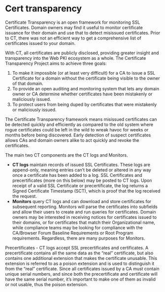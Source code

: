 # Cert transparency

Certificate Transparency is an open framework for monitoring SSL Certificates. Domain owners may find it useful to monitor certificate issuance for their domain and use that to detect misissued certificates. Prior to CT, there was not an efficient way to get a comprehensive list of certificates issued to your domain. 

With CT, all certificates are publicly disclosed, providing greater insight and transparency into the Web PKI ecosystem as a whole. The Certificate Transparency Project aims to achieve three goals: 
1. To make it impossible (or at least very difficult) for a CA to issue a SSL Certificate for a domain without the certificate being visible to the owner of that domain.
2. To provide an open auditing and monitoring system that lets any domain owner or CA determine whether certificates have been mistakenly or maliciously issued.
3. To protect users from being duped by certificates that were mistakenly or maliciously issued. 

The Certificate Transparency framework means misissued certificates can be detected quickly and efficiently as  compared to the old system where rogue certificates could be left in the wild to wreak havoc for weeks or months before being discovered. Early detection of suspect certificates allows CAs and domain owners alike to act quickly and revoke the certificates.  

The main two CT components are the CT logs and Monitors.   
 - **CT logs** maintain records of issued SSL Certificates. These logs are append-only, meaning entries can’t be deleted or altered in any way once a certificate has been added to a log.  SSL Certificates and precertificates (more on this below) may be posted to CT logs.  Upon receipt of a valid SSL Certificate or precertificate, the log returns a Signed Certificate Timestamp (SCT), which is proof that the log received the request.  
- **Monitors** query CT logs and can download and store certificates for subsequent reporting.  Monitors will parse the certificates into subfields and allow their users to create and run queries for certificates.  Domain owners may be interested in receiving notices for certificates issued to their domains, or for certificates that match their Organizational name, while compliance teams may be looking for compliance with the CA/Browser Forum Baseline Requirements or Root Program requirements.  Regardless, there are many purposes for Monitors.  
  
Precertificates - CT logs accept SSL precertificates and certificates.  A precertificate contains all the same data as the “real” certificate, but also contains one additional extension that makes the certificate unusable.  This extension is referred to as a poison extension and is used to distinguish it from the “real” certificate.  Since all certificates issued by a CA must contain unique serial numbers, and since both the precertificate and certificate will have the same serial number, it’s important to make one of them as invalid or not usable, thus the poison extension. 